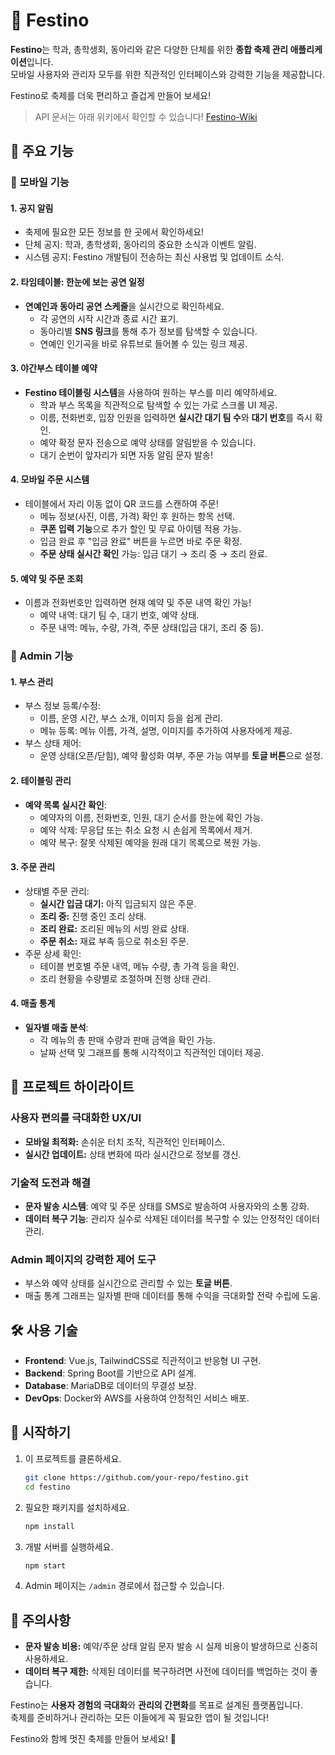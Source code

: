 
# 🎉 Festino

**Festino**는 학과, 총학생회, 동아리와 같은 다양한 단체를 위한 **종합 축제 관리 애플리케이션**입니다.  
모바일 사용자와 관리자 모두를 위한 직관적인 인터페이스와 강력한 기능을 제공합니다.

Festino로 축제를 더욱 편리하고 즐겁게 만들어 보세요!

> API 문서는 아래 위키에서 확인할 수 있습니다!
> [Festino-Wiki](https://github.com/DEV-TINO/Festino/wiki)

## 🌟 주요 기능

### 📱 모바일 기능

#### 1. **공지 알림**
- 축제에 필요한 모든 정보를 한 곳에서 확인하세요!
- 단체 공지: 학과, 총학생회, 동아리의 중요한 소식과 이벤트 알림.
- 시스템 공지: Festino 개발팀이 전송하는 최신 사용법 및 업데이트 소식.

#### 2. **타임테이블: 한눈에 보는 공연 일정**
- **연예인과 동아리 공연 스케줄**을 실시간으로 확인하세요.
  - 각 공연의 시작 시간과 종료 시간 표기.
  - 동아리별 **SNS 링크**를 통해 추가 정보를 탐색할 수 있습니다.
  - 연예인 인기곡을 바로 유튜브로 들어볼 수 있는 링크 제공.
  
#### 3. **야간부스 테이블 예약**
- **Festino 테이블링 시스템**을 사용하여 원하는 부스를 미리 예약하세요.
  - 학과 부스 목록을 직관적으로 탐색할 수 있는 가로 스크롤 UI 제공.
  - 이름, 전화번호, 입장 인원을 입력하면 **실시간 대기 팀 수**와 **대기 번호**를 즉시 확인.
  - 예약 확정 문자 전송으로 예약 상태를 알림받을 수 있습니다.
  - 대기 순번이 앞자리가 되면 자동 알림 문자 발송!
  
#### 4. **모바일 주문 시스템**
- 테이블에서 자리 이동 없이 QR 코드를 스캔하여 주문!
  - 메뉴 정보(사진, 이름, 가격) 확인 후 원하는 항목 선택.
  - **쿠폰 입력 기능**으로 추가 할인 및 무료 아이템 적용 가능.
  - 입금 완료 후 "입금 완료" 버튼을 누르면 바로 주문 확정.
  - **주문 상태 실시간 확인** 가능: 입금 대기 → 조리 중 → 조리 완료.

#### 5. **예약 및 주문 조회**
- 이름과 전화번호만 입력하면 현재 예약 및 주문 내역 확인 가능!
  - 예약 내역: 대기 팀 수, 대기 번호, 예약 상태.
  - 주문 내역: 메뉴, 수량, 가격, 주문 상태(입금 대기, 조리 중 등).


### 🔑 Admin 기능

#### 1. **부스 관리**
- 부스 정보 등록/수정:
  - 이름, 운영 시간, 부스 소개, 이미지 등을 쉽게 관리.
  - 메뉴 등록: 메뉴 이름, 가격, 설명, 이미지를 추가하여 사용자에게 제공.
- 부스 상태 제어:
  - 운영 상태(오픈/닫힘), 예약 활성화 여부, 주문 가능 여부를 **토글 버튼**으로 설정.

#### 2. **테이블링 관리**
- **예약 목록 실시간 확인**:
  - 예약자의 이름, 전화번호, 인원, 대기 순서를 한눈에 확인 가능.
  - 예약 삭제: 무응답 또는 취소 요청 시 손쉽게 목록에서 제거.
  - 예약 복구: 잘못 삭제된 예약을 원래 대기 목록으로 복원 가능.

#### 3. **주문 관리**
- 상태별 주문 관리:
  - **실시간 입금 대기:** 아직 입금되지 않은 주문.
  - **조리 중:** 진행 중인 조리 상태.
  - **조리 완료:** 조리된 메뉴의 서빙 완료 상태.
  - **주문 취소:** 재료 부족 등으로 취소된 주문.
- 주문 상세 확인:
  - 테이블 번호별 주문 내역, 메뉴 수량, 총 가격 등을 확인.
  - 조리 현황을 수량별로 조절하며 진행 상태 관리.

#### 4. **매출 통계**
- **일자별 매출 분석**:
  - 각 메뉴의 총 판매 수량과 판매 금액을 확인 가능.
  - 날짜 선택 및 그래프를 통해 시각적이고 직관적인 데이터 제공.


## 🎨 프로젝트 하이라이트

### 사용자 편의를 극대화한 UX/UI
- **모바일 최적화:** 손쉬운 터치 조작, 직관적인 인터페이스.
- **실시간 업데이트:** 상태 변화에 따라 실시간으로 정보를 갱신.

### 기술적 도전과 해결
- **문자 발송 시스템**: 예약 및 주문 상태를 SMS로 발송하여 사용자와의 소통 강화.
- **데이터 복구 기능**: 관리자 실수로 삭제된 데이터를 복구할 수 있는 안정적인 데이터 관리.

### Admin 페이지의 강력한 제어 도구
- 부스와 예약 상태를 실시간으로 관리할 수 있는 **토글 버튼**.
- 매출 통계 그래프는 일자별 판매 데이터를 통해 수익을 극대화할 전략 수립에 도움.


## 🛠️ 사용 기술

- **Frontend**: Vue.js, TailwindCSS로 직관적이고 반응형 UI 구현.
- **Backend**: Spring Boot를 기반으로 API 설계.
- **Database**: MariaDB로 데이터의 무결성 보장.
- **DevOps**: Docker와 AWS를 사용하여 안정적인 서비스 배포.


## 🚀 시작하기

1. 이 프로젝트를 클론하세요.
   ```bash
   git clone https://github.com/your-repo/festino.git
   cd festino
   ```
2. 필요한 패키지를 설치하세요.
   ```bash
   npm install
   ```
3. 개발 서버를 실행하세요.
   ```bash
   npm start
   ```
4. Admin 페이지는 `/admin` 경로에서 접근할 수 있습니다.


## 📝 주의사항

- **문자 발송 비용:** 예약/주문 상태 알림 문자 발송 시 실제 비용이 발생하므로 신중히 사용하세요.
- **데이터 복구 제한:** 삭제된 데이터를 복구하려면 사전에 데이터를 백업하는 것이 좋습니다.


Festino는 **사용자 경험의 극대화**와 **관리의 간편화**를 목표로 설계된 플랫폼입니다.  
축제를 준비하거나 관리하는 모든 이들에게 꼭 필요한 앱이 될 것입니다!  

Festino와 함께 멋진 축제를 만들어 보세요! 🎉
